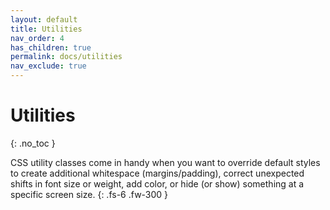 ```yaml
---
layout: default
title: Utilities
nav_order: 4
has_children: true
permalink: docs/utilities
nav_exclude: true
---
```


# Utilities
{: .no_toc }

CSS utility classes come in handy when you want to override default styles to create additional whitespace (margins/padding), correct unexpected shifts in font size or weight, add color, or hide (or show) something at a specific screen size.
{: .fs-6 .fw-300 }
